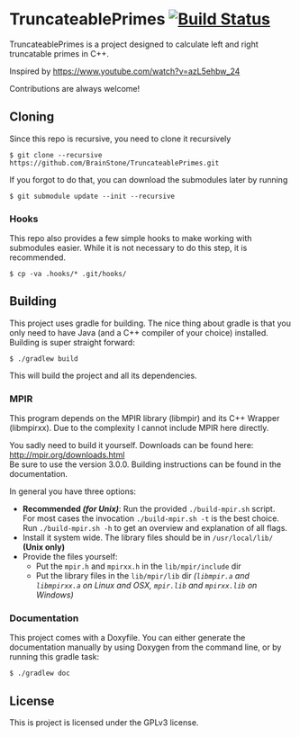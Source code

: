 # TruncateablePrimes [![Build Status](https://travis-ci.org/BrainStone/TruncateablePrimes.svg?branch=master)](https://travis-ci.org/BrainStone/TruncateablePrimes)

TruncateablePrimes is a project designed to calculate left and right truncatable primes in C++.

Inspired by https://www.youtube.com/watch?v=azL5ehbw_24

Contributions are always welcome!

## Cloning

Since this repo is recursive, you need to clone it recursively

    $ git clone --recursive https://github.com/BrainStone/TruncateablePrimes.git

If you forgot to do that, you can download the submodules later by running

    $ git submodule update --init --recursive

### Hooks

This repo also provides a few simple hooks to make working with submodules easier. While it is not necessary to do this step, it is recommended.

    $ cp -va .hooks/* .git/hooks/

## Building

This project uses gradle for building. The nice thing about gradle is that you only need to have Java (and a C++ compiler of your choice) installed.  
Building is super straight forward:

    $ ./gradlew build

This will build the project and all its dependencies.

### MPIR

This program depends on the MPIR library (libmpir) and its C++ Wrapper (libmpirxx). Due to the complexity I cannot include MPIR here directly.

You sadly need to build it yourself. Downloads can be found here: http://mpir.org/downloads.html  
Be sure to use the version 3.0.0. Building instructions can be found in the documentation.

In general you have three options:

- **Recommended *(for Unix)***: Run the provided `./build-mpir.sh` script.  
  For most cases the invocation `./build-mpir.sh -t` is the best choice.  
  Run `./build-mpir.sh -h` to get an overview and explanation of all flags.
- Install it system wide. The library files should be in `/usr/local/lib/` **(Unix only)**
- Provide the files yourself:
  - Put the `mpir.h` and `mpirxx.h` in the `lib/mpir/include` dir
  - Put the library files in the `lib/mpir/lib` dir *(`libmpir.a` and `libmpirxx.a` on Linux and OSX, `mpir.lib` and `mpirxx.lib` on Windows)*

### Documentation

This project comes with a Doxyfile. You can either generate the documentation manually by using Doxygen from the command line, or by running this gradle task:

    $ ./gradlew doc

## License

This is project is licensed under the GPLv3 license.
